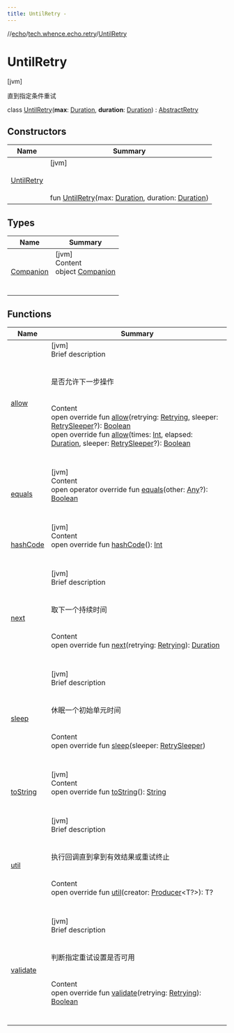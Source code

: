 ```yaml
---
title: UntilRetry -
---
```

//[echo](../../index.md)/[tech.whence.echo.retry](../index.md)/[UntilRetry](index.md)



# UntilRetry  
 [jvm] 

直到指定条件重试

class [UntilRetry](index.md)(**max**: [Duration](https://docs.oracle.com/javase/8/docs/api/java/time/Duration.html), **duration**: [Duration](https://docs.oracle.com/javase/8/docs/api/java/time/Duration.html)) : [AbstractRetry](../-abstract-retry/index.md)   


## Constructors  
  
|  Name|  Summary| 
|---|---|
| [UntilRetry](-until-retry.md)|  [jvm] <br><br><br><br>fun [UntilRetry](-until-retry.md)(max: [Duration](https://docs.oracle.com/javase/8/docs/api/java/time/Duration.html), duration: [Duration](https://docs.oracle.com/javase/8/docs/api/java/time/Duration.html))   <br>


## Types  
  
|  Name|  Summary| 
|---|---|
| [Companion](-companion/index.md)| [jvm]  <br>Content  <br>object [Companion](-companion/index.md)  <br><br><br>


## Functions  
  
|  Name|  Summary| 
|---|---|
| [allow](allow.md)| [jvm]  <br>Brief description  <br><br><br>是否允许下一步操作<br><br>  <br>Content  <br>open override fun [allow](allow.md)(retrying: [Retrying](../-retrying/index.md), sleeper: [RetrySleeper](../-retry-sleeper/index.md)?): [Boolean](https://kotlinlang.org/api/latest/jvm/stdlib/kotlin/-boolean/index.html)  <br>open override fun [allow](../-retry/allow.md)(times: [Int](https://kotlinlang.org/api/latest/jvm/stdlib/kotlin/-int/index.html), elapsed: [Duration](https://docs.oracle.com/javase/8/docs/api/java/time/Duration.html), sleeper: [RetrySleeper](../-retry-sleeper/index.md)?): [Boolean](https://kotlinlang.org/api/latest/jvm/stdlib/kotlin/-boolean/index.html)  <br><br><br>
| [equals](../../tech.whence.echo.webclient.response.exception/-response-unrecognized-exception/index.md#kotlin/Any/equals/#kotlin.Any?/PointingToDeclaration/)| [jvm]  <br>Content  <br>open operator override fun [equals](../../tech.whence.echo.webclient.response.exception/-response-unrecognized-exception/index.md#kotlin/Any/equals/#kotlin.Any?/PointingToDeclaration/)(other: [Any](https://kotlinlang.org/api/latest/jvm/stdlib/kotlin/-any/index.html)?): [Boolean](https://kotlinlang.org/api/latest/jvm/stdlib/kotlin/-boolean/index.html)  <br><br><br>
| [hashCode](../../tech.whence.echo.webclient.response.exception/-response-unrecognized-exception/index.md#kotlin/Any/hashCode/#/PointingToDeclaration/)| [jvm]  <br>Content  <br>open override fun [hashCode](../../tech.whence.echo.webclient.response.exception/-response-unrecognized-exception/index.md#kotlin/Any/hashCode/#/PointingToDeclaration/)(): [Int](https://kotlinlang.org/api/latest/jvm/stdlib/kotlin/-int/index.html)  <br><br><br>
| [next](next.md)| [jvm]  <br>Brief description  <br><br><br>取下一个持续时间<br><br>  <br>Content  <br>open override fun [next](next.md)(retrying: [Retrying](../-retrying/index.md)): [Duration](https://docs.oracle.com/javase/8/docs/api/java/time/Duration.html)  <br><br><br>
| [sleep](sleep.md)| [jvm]  <br>Brief description  <br><br><br>休眠一个初始单元时间<br><br>  <br>Content  <br>open override fun [sleep](sleep.md)(sleeper: [RetrySleeper](../-retry-sleeper/index.md))  <br><br><br>
| [toString](to-string.md)| [jvm]  <br>Content  <br>open override fun [toString](to-string.md)(): [String](https://kotlinlang.org/api/latest/jvm/stdlib/kotlin/-string/index.html)  <br><br><br>
| [util](../-retry/util.md)| [jvm]  <br>Brief description  <br><br><br>执行回调直到拿到有效结果或重试终止<br><br>  <br>Content  <br>open override fun <T> [util](../-retry/util.md)(creator: [Producer](../../tech.whence.echo.function/-producer/index.md)<T?>): T?  <br><br><br>
| [validate](../-abstract-retry/validate.md)| [jvm]  <br>Brief description  <br><br><br>判断指定重试设置是否可用<br><br>  <br>Content  <br>open override fun [validate](../-abstract-retry/validate.md)(retrying: [Retrying](../-retrying/index.md)): [Boolean](https://kotlinlang.org/api/latest/jvm/stdlib/kotlin/-boolean/index.html)  <br><br><br>

